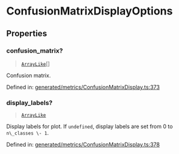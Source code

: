 # ConfusionMatrixDisplayOptions

## Properties

### confusion\_matrix?

> [`ArrayLike`](../types/ArrayLike.md)[]

Confusion matrix.

Defined in:  [generated/metrics/ConfusionMatrixDisplay.ts:373](https://github.com/transitive-bullshit/scikit-learn-ts/blob/b59c1ff/packages/sklearn/src/generated/metrics/ConfusionMatrixDisplay.ts#L373)

### display\_labels?

> [`ArrayLike`](../types/ArrayLike.md)

Display labels for plot. If `undefined`, display labels are set from 0 to `n\_classes \- 1`.

Defined in:  [generated/metrics/ConfusionMatrixDisplay.ts:378](https://github.com/transitive-bullshit/scikit-learn-ts/blob/b59c1ff/packages/sklearn/src/generated/metrics/ConfusionMatrixDisplay.ts#L378)
